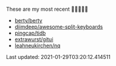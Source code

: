 These are my most recent 🌟🌟🌟🌟🌟

* [berty/berty](https://github.com/berty/berty)
* [diimdeep/awesome-split-keyboards](https://github.com/diimdeep/awesome-split-keyboards)
* [pingcap/tidb](https://github.com/pingcap/tidb)
* [extrawurst/gitui](https://github.com/extrawurst/gitui)
* [leahneukirchen/nq](https://github.com/leahneukirchen/nq)

Last updated: 2021-01-29T03:20:12.414511
